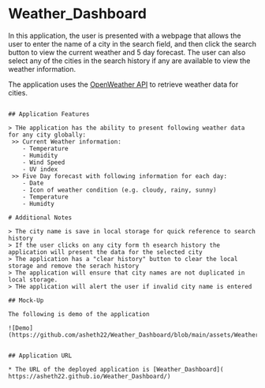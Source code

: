 # Weather_Dashboard
In this application, the user is presented with a webpage that allows the user to enter the name of a city  in the search field, and then click the search button to view the current weather and 5 day forecast.  The user can also select any of the cities in the search history if any are available to view the weather information.

The application uses the [OpenWeather API](https://openweathermap.org/api) to retrieve weather data for cities. 

```

## Application Features

> THe application has the ability to present following weather data for any city globally:
 >> Current Weather information: 
    - Temperature
    - Humidity
    - Wind Speed
    - UV index
 >> Five Day forecast with following information for each day:
    - Date
    - Icon of weather condition (e.g. cloudy, rainy, sunny)   
    - Temperature 
    - Humidty

# Additional Notes

> The city name is save in local storage for quick reference to search history
> If the user clicks on any city form th esearch history the application will present the data for the selected city
> The application has a "clear history" button to clear the local storage and remove the serach history
> The application will ensure that city names are not duplicated in local storage. 
> THe application will alert the user if invalid city name is entered

## Mock-Up

The following is demo of the application

![Demo](https://github.com/asheth22/Weather_Dashboard/blob/main/assets/Weather_Dashboard.gif)


## Application URL   

* The URL of the deployed application is [Weather_Dashboard]( https://asheth22.github.io/Weather_Dashboard/)

